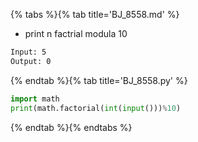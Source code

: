 {% tabs %}{% tab title='BJ_8558.md' %}

* print n factrial modula 10

```txt
Input: 5
Output: 0
```

{% endtab %}{% tab title='BJ_8558.py' %}

```py
import math
print(math.factorial(int(input()))%10)
```

{% endtab %}{% endtabs %}
